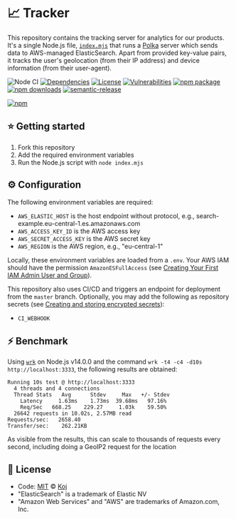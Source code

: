 # 📈 Tracker

This repository contains the tracking server for analytics for our products. It's a single Node.js file, [`index.mjs`](./index.mjs) that runs a [Polka](https://github.com/lukeed/polka) server which sends data to AWS-managed ElasticSearch. Apart from provided key-value pairs, it tracks the user's geolocation (from their IP address) and device information (from their user-agent).

![Node CI](https://github.com/koj-co/tracker/workflows/Node%20CI/badge.svg)
[![Dependencies](https://img.shields.io/librariesio/release/npm/koj-tracker)](https://libraries.io/npm/@anandchowdhary%2Fkoj-tracker)
[![License](https://img.shields.io/npm/l/koj-tracker)](https://github.com/koj-co/tracker/blob/master/LICENSE)
[![Vulnerabilities](https://img.shields.io/snyk/vulnerabilities/npm/koj-tracker.svg)](https://snyk.io/test/npm/koj-tracker)
[![npm package](https://img.shields.io/npm/v/koj-tracker.svg)](https://www.npmjs.com/package/koj-tracker)
[![npm downloads](https://img.shields.io/npm/dw/koj-tracker)](https://www.npmjs.com/package/koj-tracker)
[![semantic-release](https://img.shields.io/badge/%20%20%F0%9F%93%A6%F0%9F%9A%80-semantic--release-e10079.svg)](https://github.com/semantic-release/semantic-release)

[![npm](https://nodei.co/npm/koj-tracker.png)](https://www.npmjs.com/package/koj-tracker)

## ⭐ Getting started

1. Fork this repository
2. Add the required environment variables
3. Run the Node.js script with `node index.mjs`

## ⚙️ Configuration

The following environment variables are required:

- `AWS_ELASTIC_HOST` is the host endpoint without protocol, e.g., search-example.eu-central-1.es.amazonaws.com
- `AWS_ACCESS_KEY_ID` is the AWS access key
- `AWS_SECRET_ACCESS_KEY` is the AWS secret key
- `AWS_REGION` is the AWS region, e.g., "eu-central-1"

Locally, these environment variables are loaded from a `.env`. Your AWS IAM should have the permission `AmazonESFullAccess` (see [Creating Your First IAM Admin User and Group](https://docs.aws.amazon.com/IAM/latest/UserGuide/getting-started_create-admin-group.html)).

This repository also uses CI/CD and triggers an endpoint for deployment from the `master` branch. Optionally, you may add the following as repository secrets (see [Creating and storing encrypted secrets](https://docs.github.com/en/actions/configuring-and-managing-workflows/creating-and-storing-encrypted-secrets)):

- `CI_WEBHOOK`

## ⚡ Benchmark

Using [`wrk`](https://github.com/wg/wrk) on Node.js v14.0.0 and the command `wrk -t4 -c4 -d10s http://localhost:3333`, the following results are obtained:

```
Running 10s test @ http://localhost:3333
  4 threads and 4 connections
  Thread Stats   Avg      Stdev     Max   +/- Stdev
    Latency     1.63ms    1.73ms  39.68ms   97.16%
    Req/Sec   668.25    229.27     1.03k    59.50%
  26642 requests in 10.02s, 2.57MB read
Requests/sec:   2658.40
Transfer/sec:    262.21KB
```

As visible from the results, this can scale to thousands of requests every second, including doing a GeoIP2 request for the location

## 📄 License

- Code: [MIT](./LICENSE) © [Koj](https://joinkoj.com)
- "ElasticSearch" is a trademark of Elastic NV
- "Amazon Web Services" and "AWS" are trademarks of Amazon.com, Inc.
